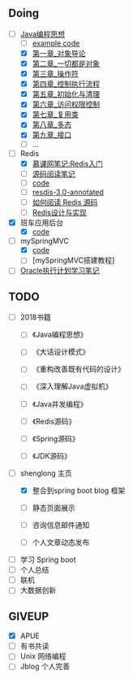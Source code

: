 ## Doing
- [ ] [Java编程思想](./ThinkInJava/ThinkInJava.md) 
  - [ ] [example code](https://github.com/BruceEckel/TIJ4-code)
  - [x] [第一章_对象导论](./ThinkInJava/第一章_对象导论.md)
  - [x] [第二章_一切都是对象](./ThinkInJava/第二章_一切都是对象.md)
  - [x] [第三章_操作符](./ThinkInJava/第三章_操作符.md)
  - [x] [第四章_控制执行流程](./ThinkInJava/第四章_控制执行流程.md)
  - [x] [第五章_初始化与清理](./ThinkInJava/第五章_初始化与清理.md)
  - [x] [第六章_访问权限控制](./ThinkInJava/第六章_访问权限控制.md)
  - [x] [第七章_复用类](./ThinkInJava/第七章_复用类.md)
  - [x] [第八章_多态](./ThinkInJava/第八章_多态.md)
  - [x] [第九章_接口](./ThinkInJava/第九章_接口.md)
  - [ ] ...
  
- [ ] Redis
  - [x] [慕课网笔记:Redis入门](./Redis/Redis入门.md)
  - [ ] [源码阅读笔记](./Redis/Redis源码阅读笔记.md)
  - [ ] [code](https://github.com/antirez/redis)
  - [ ] [resdis-3.0-annotated](https://github.com/huangz1990/redis-3.0-annotated)
  - [ ] [如何阅读 Redis 源码](http://blog.huangz.me/diary/2014/how-to-read-redis-source-code.html)
  - [ ] [Redis设计与实现](http://redisbook.com/)
- [x] 班车应用后台
  - [x] [code](https://github.com/lyk2655/BusServer.git)

- [ ] mySpringMVC
  - [x] [code](https://github.com/lyk2655/mySpringMVC.git)
  - [ ] [mySpringMVC搭建教程]
  
- [ ] [Oracle执行计划学习笔记](./Oracle执行计划.md)
## TODO
- [ ] 2018书籍
  - [ ] 《Java编程思想》
  - [ ] 《大话设计模式》
  - [ ] 《重构改善既有代码的设计》
  - [ ] 《深入理解Java虚拟机》
  - [ ] 《Java并发编程》
  - [ ] 《Redis源码》 
  - [ ] 《Spring源码》
  - [ ] 《JDK源码》
  
  
- [ ] shenglong 主页
  - [x] 整合到spring boot blog 框架 
  - [ ] 静态页面展示
  - [ ] 咨询信息邮件通知
  - [ ] 个人文章动态发布
  
  
- [ ] 学习 Spring boot
- [ ] 个人总结
- [ ] 联机
- [ ] 大数据创新

## GIVEUP
- [x] APUE
- [ ] 有书共读
- [ ] Unix 网络编程
- [ ] Jblog 个人完善
